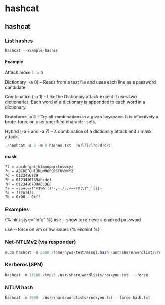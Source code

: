 # hashcat

## hashcat

### List hashes

```csharp
hashcat --example-hashes
```

#### Example

Attack mode : `-a X`

Dictionary \(-a 0\) – Reads from a text file and uses each line as a password candidate

Combination \(-a 1\) – Like the Dictionary attack except it uses two dictionaries. Each word of a dictionary is appended to each word in a dictionary.

Bruteforce -a 3 – Try all combinations in a given keyspace. It is effectively a brute-force on user specified character sets.

Hybrid \(-a 6 and -a 7\) – A combination of a dictionary attack and a mask attack.

```csharp
./hashcat -a 3 -m 0 hashes.txt  ?u?l?l?l?d?d?d?d
```

#### mask

```text
?l = abcdefghijklmnopqrstuvwxyz
?u = ABCDEFGHIJKLMNOPQRSTUVWXYZ
?d = 0123456789
?h = 0123456789abcdef
?H = 0123456789ABCDEF
?s = «space»!"#$%&'()*+,-./:;<=>?@[\]^_`{|}~
?a = ?l?u?d?s
?b = 0x00 – 0xff
```

### Examples

{% hint style="info" %}
use --show to retrieve a cracked password

use --force on vm or hw issues
{% endhint %}

### Net-NTLMv2 \(via responder\)

```csharp
sudo hashcat -m 5600 /home/nyws/test/mssql.hash /usr/share/wordlists/rockyou.txt --force 
```

### Kerberos \(SPN\)

```csharp
hashcat -m 13100 /tmp/5 /usr/share/wordlists/rockyou.txt  --force
```

### NTLM hash

```csharp
hashcat -m 1000  /usr/share/wordlists/rockyou.txt --force hash.txt
```


